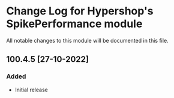 # Change Log for Hypershop's SpikePerformance module
All notable changes to this module will be documented in this file.

## 100.4.5 [27-10-2022]
### Added
- Initial release
